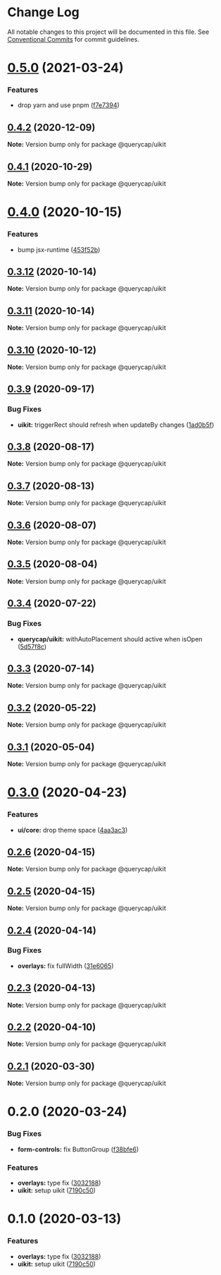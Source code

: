 # Change Log

All notable changes to this project will be documented in this file.
See [Conventional Commits](https://conventionalcommits.org) for commit guidelines.

# [0.5.0](https://github.com/querycap/webappkit/compare/@querycap/uikit@0.4.2...@querycap/uikit@0.5.0) (2021-03-24)


### Features

* drop yarn and use pnpm ([f7e7394](https://github.com/querycap/webappkit/commit/f7e7394e1531ffb96ecb3e393e8131451f3e1d9f))





## [0.4.2](https://github.com/querycap/webappkit/compare/@querycap/uikit@0.4.1...@querycap/uikit@0.4.2) (2020-12-09)

**Note:** Version bump only for package @querycap/uikit





## [0.4.1](https://github.com/querycap/webappkit/compare/@querycap/uikit@0.4.0...@querycap/uikit@0.4.1) (2020-10-29)

**Note:** Version bump only for package @querycap/uikit

# [0.4.0](https://github.com/querycap/webappkit/compare/@querycap/uikit@0.3.12...@querycap/uikit@0.4.0) (2020-10-15)

### Features

- bump jsx-runtime ([453f52b](https://github.com/querycap/webappkit/commit/453f52b4a7b0e0f987de76da08c9bbb4d39802f8))

## [0.3.12](https://github.com/querycap/webappkit/compare/@querycap/uikit@0.3.11...@querycap/uikit@0.3.12) (2020-10-14)

**Note:** Version bump only for package @querycap/uikit

## [0.3.11](https://github.com/querycap/webappkit/compare/@querycap/uikit@0.3.10...@querycap/uikit@0.3.11) (2020-10-14)

**Note:** Version bump only for package @querycap/uikit

## [0.3.10](https://github.com/querycap/webappkit/compare/@querycap/uikit@0.3.9...@querycap/uikit@0.3.10) (2020-10-12)

**Note:** Version bump only for package @querycap/uikit

## [0.3.9](https://github.com/querycap/webappkit/compare/@querycap/uikit@0.3.8...@querycap/uikit@0.3.9) (2020-09-17)

### Bug Fixes

- **uikit:** triggerRect should refresh when updateBy changes ([1ad0b5f](https://github.com/querycap/webappkit/commit/1ad0b5f0ca1ea7804108195515cb7f01abd83ab6))

## [0.3.8](https://github.com/querycap/webappkit/compare/@querycap/uikit@0.3.7...@querycap/uikit@0.3.8) (2020-08-17)

**Note:** Version bump only for package @querycap/uikit

## [0.3.7](https://github.com/querycap/webappkit/compare/@querycap/uikit@0.3.6...@querycap/uikit@0.3.7) (2020-08-13)

**Note:** Version bump only for package @querycap/uikit

## [0.3.6](https://github.com/querycap/webappkit/compare/@querycap/uikit@0.3.5...@querycap/uikit@0.3.6) (2020-08-07)

**Note:** Version bump only for package @querycap/uikit

## [0.3.5](https://github.com/querycap/webappkit/compare/@querycap/uikit@0.3.4...@querycap/uikit@0.3.5) (2020-08-04)

**Note:** Version bump only for package @querycap/uikit

## [0.3.4](https://github.com/querycap/webappkit/compare/@querycap/uikit@0.3.3...@querycap/uikit@0.3.4) (2020-07-22)

### Bug Fixes

- **querycap/uikit:** withAutoPlacement should active when isOpen ([5d57f8c](https://github.com/querycap/webappkit/commit/5d57f8cef8e6f009a1e65d3d9bb94fc0f80378e9))

## [0.3.3](https://github.com/querycap/webappkit/compare/@querycap/uikit@0.3.2...@querycap/uikit@0.3.3) (2020-07-14)

**Note:** Version bump only for package @querycap/uikit

## [0.3.2](https://github.com/querycap/webappkit/compare/@querycap/uikit@0.3.1...@querycap/uikit@0.3.2) (2020-05-22)

**Note:** Version bump only for package @querycap/uikit

## [0.3.1](https://github.com/querycap/webappkit/compare/@querycap/uikit@0.3.0...@querycap/uikit@0.3.1) (2020-05-04)

**Note:** Version bump only for package @querycap/uikit

# [0.3.0](https://github.com/querycap/webappkit/compare/@querycap/uikit@0.2.6...@querycap/uikit@0.3.0) (2020-04-23)

### Features

- **ui/core:** drop theme space ([4aa3ac3](https://github.com/querycap/webappkit/commit/4aa3ac38d3dadcb124b83ac0d8e101213f14058a))

## [0.2.6](https://github.com/querycap/webappkit/compare/@querycap/uikit@0.2.5...@querycap/uikit@0.2.6) (2020-04-15)

**Note:** Version bump only for package @querycap/uikit

## [0.2.5](https://github.com/querycap/webappkit/compare/@querycap/uikit@0.2.4...@querycap/uikit@0.2.5) (2020-04-15)

**Note:** Version bump only for package @querycap/uikit

## [0.2.4](https://github.com/querycap/webappkit/compare/@querycap/uikit@0.2.3...@querycap/uikit@0.2.4) (2020-04-14)

### Bug Fixes

- **overlays:** fix fullWidth ([31e6065](https://github.com/querycap/webappkit/commit/31e60659f464e0406af20cdfcef72c3447322e83))

## [0.2.3](https://github.com/querycap/webappkit/compare/@querycap/uikit@0.2.2...@querycap/uikit@0.2.3) (2020-04-13)

**Note:** Version bump only for package @querycap/uikit

## [0.2.2](https://github.com/querycap/webappkit/compare/@querycap/uikit@0.2.1...@querycap/uikit@0.2.2) (2020-04-10)

**Note:** Version bump only for package @querycap/uikit

## [0.2.1](https://github.com/querycap/webappkit/compare/@querycap/uikit@0.2.0...@querycap/uikit@0.2.1) (2020-03-30)

**Note:** Version bump only for package @querycap/uikit

# 0.2.0 (2020-03-24)

### Bug Fixes

- **form-controls:** fix ButtonGroup ([f38bfe6](https://github.com/querycap/webappkit/commit/f38bfe64c102c3f332c5de084bfe7105e49f256e))

### Features

- **overlays:** type fix ([3032188](https://github.com/querycap/webappkit/commit/30321882c9b386de12dbacfbddf4ec58e8204b36))
- **uikit:** setup uikit ([7190c50](https://github.com/querycap/webappkit/commit/7190c50a0e5566ea3ef85cba0b1218b4e3d47ba8))

# 0.1.0 (2020-03-13)

### Features

- **overlays:** type fix ([3032188](https://github.com/querycap/webappkit/commit/30321882c9b386de12dbacfbddf4ec58e8204b36))
- **uikit:** setup uikit ([7190c50](https://github.com/querycap/webappkit/commit/7190c50a0e5566ea3ef85cba0b1218b4e3d47ba8))
